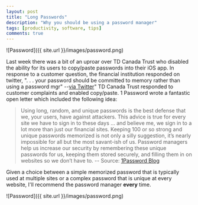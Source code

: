 ```yaml
---
layout: post
title: "Long Passwords"
description: "Why you should be using a password manager"
tags: [productivity, software, tips]
comments: true
---
```


![Password]({{ site.url }}/images/password.png)

Last week there was a bit of an uproar over TD Canada Trust who disabled the ability for its users to copy/paste passwords into their iOS app.  In response to a customer question, the financial institution responded on twitter, ". . . your password should be committed to memory rather than using a password mgr" --[via Twitter](https://twitter.com/roustem/status/578909191533944832)"  TD Canada Trust responded to customer complaints and enabled copy/paste.    1 Password wrote a fantastic open letter which included the following idea:

> Using long, random, and unique passwords is the best defense that we, your users, have against attackers. This advice is true for every site we have to sign in to these days … and believe me, we sign in to a lot more than just our financial sites. Keeping 100 or so strong and unique passwords memorized is not only a silly suggestion, it’s nearly impossible for all but the most savant-ish of us. Password managers help us increase our security by remembering these unique passwords for us, keeping them stored securely, and filling them in on websites so we don’t have to. -- Source: [1Password Blog](https://blog.agilebits.com/2015/03/23/an-open-letter-to-banks/)

Given a choice between a simple memorized password that is typically used at multiple sites or a complex password that is unique at every website, I'll recommend the password manager **every** time.  

![Password]({{ site.url }}/images/password.png)
